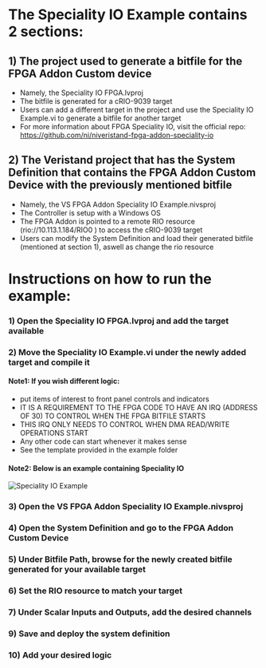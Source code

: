 # **The Speciality IO Example contains 2 sections:**

## 1) The project used to generate a bitfile for the FPGA Addon Custom device
   - Namely, the Speciality IO FPGA.lvproj 
   - The bitfile is generated for a cRIO-9039 target
   - Users can add a different target in the project and use the Speciality IO Example.vi to generate a bitfile for another target  
   - For more information about FPGA Speciality IO, visit the official repo: https://github.com/ni/niveristand-fpga-addon-speciality-io  
   
## 2) The Veristand project that has the System Definition that contains the FPGA Addon Custom Device with the previously mentioned bitfile
   - Namely, the VS FPGA Addon Speciality IO Example.nivsproj 
   - The Controller is setup with a Windows OS
   - The FPGA Addon is pointed to a remote RIO resource (rio://10.113.1.184/RIO0 ) to access the cRIO-9039 target
   - Users can modify the System Definition and load their generated bitfile (mentioned at section 1), aswell as change the rio resource
    
# **Instructions on how to run the example:**

### 1) Open the Speciality IO FPGA.lvproj and add the target available  
### 2) Move the Speciality IO Example.vi under the newly added target and compile it  
#### **Note1:** If you wish different logic:  
   - put items of interest to front panel controls and indicators
   - IT IS A REQUIREMENT TO THE FPGA CODE TO HAVE AN IRQ (ADDRESS OF 30) TO CONTROL WHEN THE FPGA BITFILE STARTS
   - THIS IRQ ONLY NEEDS TO CONTROL WHEN DMA READ/WRITE OPERATIONS START 
   - Any other code can start whenever it makes sense  
   - See the template provided in the example folder  

#### **Note2:** Below is an example containing Speciality IO 

![Speciality IO Example](../../Quick%20Start%20Documentation/Images/image025.png)    
   
### 3) Open the VS FPGA Addon Speciality IO Example.nivsproj  
### 4) Open the System Definition and go to the FPGA Addon Custom Device  
### 5) Under Bitfile Path, browse for the newly created bitfile generated for your available target  
### 6) Set the RIO resource to match your target  
### 7) Under Scalar Inputs and Outputs, add the desired channels  
### 9) Save and deploy the system definition    
### 10) Add your desired logic    

